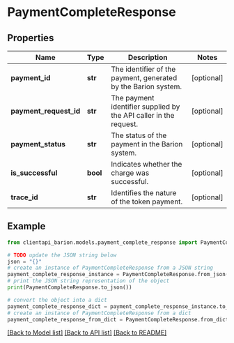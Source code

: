 # PaymentCompleteResponse


## Properties

Name | Type | Description | Notes
------------ | ------------- | ------------- | -------------
**payment_id** | **str** | The identifier of the payment, generated by the Barion system. | [optional] 
**payment_request_id** | **str** | The payment identifier supplied by the API caller in the request. | [optional] 
**payment_status** | **str** | The status of the payment in the Barion system. | [optional] 
**is_successful** | **bool** | Indicates whether the charge was successful. | [optional] 
**trace_id** | **str** | Identifies the nature of the token payment. | [optional] 

## Example

```python
from clientapi_barion.models.payment_complete_response import PaymentCompleteResponse

# TODO update the JSON string below
json = "{}"
# create an instance of PaymentCompleteResponse from a JSON string
payment_complete_response_instance = PaymentCompleteResponse.from_json(json)
# print the JSON string representation of the object
print(PaymentCompleteResponse.to_json())

# convert the object into a dict
payment_complete_response_dict = payment_complete_response_instance.to_dict()
# create an instance of PaymentCompleteResponse from a dict
payment_complete_response_from_dict = PaymentCompleteResponse.from_dict(payment_complete_response_dict)
```
[[Back to Model list]](../README.md#documentation-for-models) [[Back to API list]](../README.md#documentation-for-api-endpoints) [[Back to README]](../README.md)


